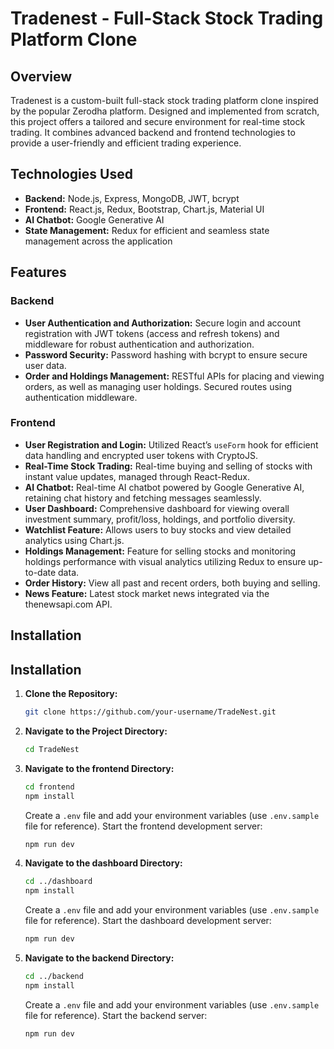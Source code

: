 # Tradenest - Full-Stack Stock Trading Platform Clone

## Overview

Tradenest is a custom-built full-stack stock trading platform clone inspired by the popular Zerodha platform. Designed and implemented from scratch, this project offers a tailored and secure environment for real-time stock trading. It combines advanced backend and frontend technologies to provide a user-friendly and efficient trading experience.

## Technologies Used

- **Backend:** Node.js, Express, MongoDB, JWT, bcrypt
- **Frontend:** React.js, Redux, Bootstrap, Chart.js, Material UI
- **AI Chatbot:** Google Generative AI
- **State Management:** Redux for efficient and seamless state management across the application

## Features

### Backend 
- **User Authentication and Authorization:** Secure login and account registration with JWT tokens (access and refresh tokens) and middleware for robust authentication and authorization.
- **Password Security:** Password hashing with bcrypt to ensure secure user data.
- **Order and Holdings Management:** RESTful APIs for placing and viewing orders, as well as managing user holdings. Secured routes using authentication middleware.

### Frontend 
- **User Registration and Login:** Utilized React’s `useForm` hook for efficient data handling and encrypted user tokens with CryptoJS.
- **Real-Time Stock Trading:** Real-time buying and selling of stocks with instant value updates, managed through React-Redux.
- **AI Chatbot:** Real-time AI chatbot powered by Google Generative AI, retaining chat history and fetching messages seamlessly.
- **User Dashboard:** Comprehensive dashboard for viewing overall investment summary, profit/loss, holdings, and portfolio diversity.
- **Watchlist Feature:** Allows users to buy stocks and view detailed analytics using Chart.js.
- **Holdings Management:** Feature for selling stocks and monitoring holdings performance with visual analytics utilizing Redux to ensure up-to-date data.
- **Order History:** View all past and recent orders, both buying and selling.
- **News Feature:** Latest stock market news integrated via the thenewsapi.com API.

## Installation

## Installation

1. **Clone the Repository:**
    ```bash
    git clone https://github.com/your-username/TradeNest.git
    ```

2. **Navigate to the Project Directory:**
    ```bash
    cd TradeNest
    ```

3. **Navigate to the frontend Directory:**
    ```bash
    cd frontend
    npm install
    ```
    Create a `.env` file and add your environment variables (use `.env.sample` file for reference).
    Start the frontend development server:
    ```bash
    npm run dev
    ```

4. **Navigate to the dashboard Directory:**
    ```bash
    cd ../dashboard
    npm install
    ```
    Create a `.env` file and add your environment variables (use `.env.sample` file for reference).
    Start the dashboard development server:
    ```bash
    npm run dev
    ```

5. **Navigate to the backend Directory:**
    ```bash
    cd ../backend
    npm install
    ```
    Create a `.env` file and add your environment variables (use `.env.sample` file for reference).
    Start the backend server:
    ```bash
    npm run dev
    ```


